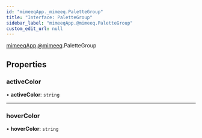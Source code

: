 ```yaml
---
id: "mimeeqApp._mimeeq.PaletteGroup"
title: "Interface: PaletteGroup"
sidebar_label: "mimeeqApp.@mimeeq.PaletteGroup"
custom_edit_url: null
---
```


[mimeeqApp](../modules/mimeeqApp.md).[@mimeeq](../namespaces/mimeeqApp._mimeeq.md).PaletteGroup

## Properties

### activeColor

• **activeColor**: `string`

___

### hoverColor

• **hoverColor**: `string`
